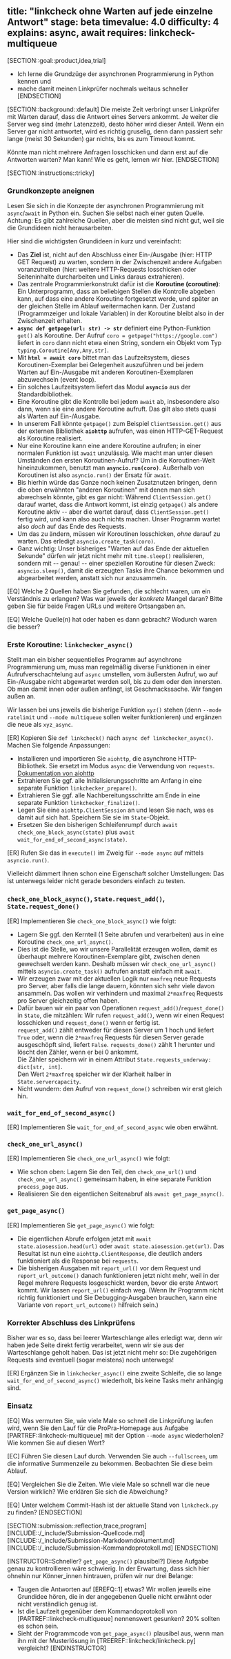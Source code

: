 title: "linkcheck ohne Warten auf jede einzelne Antwort"
stage: beta
timevalue: 4.0
difficulty: 4
explains: async, await
requires: linkcheck-multiqueue
---

[SECTION::goal::product,idea,trial]

- Ich lerne die Grundzüge der asynchronen Programmierung in Python kennen und
- mache damit meinen Linkprüfer nochmals weitaus schneller 
[ENDSECTION]


[SECTION::background::default]
Die meiste Zeit verbringt unser Linkprüfer mit Warten darauf, dass die Antwort eines Servers
ankommt. 
Je weiter die Server weg sind (mehr Latenzzeit), desto höher wird dieser Anteil.
Wenn ein Server gar nicht antwortet, wird es richtig gruselig, denn dann passiert sehr lange
(meist 30 Sekunden) gar nichts, bis es zum Timeout kommt.

Könnte man nicht mehrere Anfragen losschicken und dann erst auf die Antworten warten?
Man kann! Wie es geht, lernen wir hier.
[ENDSECTION]


[SECTION::instructions::tricky]

### Grundkonzepte aneignen

Lesen Sie sich in die Konzepte der asynchronen Programmierung mit `async`/`await` in Python ein.
Suchen Sie selbst nach einer guten Quelle.
Achtung: Es gibt zahlreiche Quellen, aber die meisten sind nicht gut, weil sie die Grundideen
nicht herausarbeiten.

Hier sind die wichtigsten Grundideen in kurz und vereinfacht:

- Das **Ziel** ist, nicht auf den Abschluss einer Ein-/Ausgabe (hier: HTTP GET Request) zu warten,
  sondern in der Zwischenzeit andere Aufgaben voranzutreiben (hier: weitere HTTP-Requests
  losschicken oder Seiteninhalte durcharbeiten und Links daraus extrahieren).
- Das zentrale Programmierkonstrukt dafür ist die **Koroutine (coroutine)**:
  Ein Unterprogramm, dass an beliebigen Stellen die Kontrolle abgeben kann, auf dass eine andere
  Koroutine fortgesetzt werde, und später an der gleichen Stelle im Ablauf weitermachen kann.
  Der Zustand (Programmzeiger und lokale Variablen) in der Koroutine bleibt also in der
  Zwischenzeit erhalten.
- **`async def getpage(url: str) -> str`** definiert eine Python-Funktion `get()` als Koroutine.
  Der Aufruf `coro = getpage("https://google.com")` liefert in `coro` dann nicht etwa einen String, 
  sondern ein Objekt vom Typ `typing.Coroutine[Any,Any,str]`.
- Mit **`html = await coro`** bittet man das Laufzeitsystem, dieses Koroutinen-Exemplar bei Gelegenheit
  auszuführen und bei jedem Warten auf Ein-/Ausgabe mit anderen Koroutinen-Exemplaren abzuwechseln
  (event loop).
- Ein solches Laufzeitsystem liefert das Modul **`asyncio`** aus der Standardbibliothek.
- Eine Koroutine gibt die Kontrolle bei jedem `await` ab, insbesondere also dann, 
  wenn sie eine andere Koroutine aufruft. 
  Das gilt also stets quasi als Warten auf Ein-/Ausgabe.
- In unserem Fall könnte `getpage()` zum Beispiel `ClientSession.get()` aus der externen Bibliothek
  **`aiohttp`** aufrufen, was einen HTTP-GET-Request als Koroutine realisiert.
- Nur eine Koroutine kann eine andere Koroutine aufrufen; 
  in einer normalen Funktion ist `await` unzulässig.
  Wie macht man unter diesen Umständen den ersten Koroutinen-Aufruf?
  Um in die Koroutinen-Welt hineinzukommen, benutzt man **`asyncio.run(coro)`**.
  Außerhalb von Koroutinen ist also `asyncio.run()` der Ersatz für `await`.
- Bis hierhin würde das Ganze noch keinen Zusatznutzen bringen, denn die oben erwähnten
  "anderen Koroutinen" mit denen man sich abwechseln könnte, gibt es gar nicht:
  Während `ClientSession.get()` darauf wartet, dass die Antwort kommt, ist einzig
  `getpage()` als andere Koroutine aktiv -- aber die wartet darauf, dass `ClientSession.get()`
  fertig wird, und kann also auch nichts machen. 
  Unser Programm wartet also _doch_ auf das Ende des Requests.
- Um das zu ändern, müssen wir Koroutinen losschicken, _ohne_ darauf zu warten.
  Das erledigt `asyncio.create_task(coro)`.
- Ganz wichtig: Unser bisheriges "Warten auf das Ende der aktuellen Sekunde"
  dürfen wir jetzt nicht mehr mit `time.sleep()` realisieren, sondern mit -- genau! -- einer
  speziellen Koroutine für diesen Zweck: `asyncio.sleep()`, damit die erzeugten Tasks
  ihre Chance bekommen und abgearbeitet werden, anstatt sich nur anzusammeln.

[EQ] Welche 2 Quellen haben Sie gefunden, die schlecht waren, um ein Verständnis zu erlangen?
Was war jeweils der _konkrete_ Mangel daran?
Bitte geben Sie für beide Fragen URLs und weitere Ortsangaben an.

[EQ] Welche Quelle(n) hat oder haben es dann gebracht?
Wodurch waren die besser?
<!-- time estimate: 60 min -->


### Erste Koroutine: `linkchecker_async()`

Stellt man ein bisher sequentielles Programm auf asynchrone Programmierung um,
muss man regelmäßig diverse Funktionen in einer Aufrufverschachtelung auf `async` umstellen,
vom äußersten Aufruf, wo auf Ein-/Ausgabe nicht abgewartet werden soll, bis zu dem oder den innersten.
Ob man damit innen oder außen anfängt, ist Geschmackssache.
Wir fangen außen an.

Wir lassen bei uns jeweils die bisherige Funktion `xyz()` stehen (denn `--mode ratelimit` und 
`--mode multiqueue` sollen weiter funktionieren) und ergänzen die neue als `xyz_async`.

[ER] Kopieren Sie `def linkcheck()` nach `async def linkchecker_async()`.
Machen Sie folgende Anpassungen:

- Installieren und importieren Sie `aiohttp`, die asynchrone HTTP-Bibliothek.
  Sie ersetzt im Modus `async` die Verwendung von `requests`.  
  [Dokumentation von aiohttp](https://docs.aiohttp.org)
- Extrahieren Sie ggf. alle Initialisierungsschritte am Anfang in eine separate Funktion
  `linkchecker_prepare()`.
- Extrahieren Sie ggf. alle Nachbereitungsschritte am Ende in eine separate Funktion
  `linkchecker_finalize()`.
- Legen Sie eine `aiohttp.ClientSession` an und lesen Sie nach, was es damit auf sich hat.
  Speichern Sie sie im `State`-Objekt.
- Ersetzen Sie den bisherigen Schleifenrumpf durch 
  `await check_one_block_async(state)` plus `await wait_for_end_of_second_async(state)`.

[ER] Rufen Sie das in `execute()` im Zweig für `--mode async` auf mittels `asyncio.run()`.

Vielleicht dämmert Ihnen schon eine Eigenschaft solcher Umstellungen:
Das ist unterwegs leider nicht gerade besonders einfach zu testen.
<!-- time estimate: 30 min -->


### `check_one_block_async()`, `State.request_add()`, `State.request_done()`

[ER] Implementieren Sie `check_one_block_async()` wie folgt:

- Lagern Sie ggf. den Kernteil (1 Seite abrufen und verarbeiten) aus in eine Koroutine
  `check_one_url_async()`.
- Dies ist die Stelle, wo wir unsere Parallelität erzeugen wollen, damit es überhaupt mehrere 
  Koroutinen-Exemplare gibt, zwischen denen gewechselt werden kann.
  Deshalb müssen wir `check_one_url_async()` mittels
  `asyncio.create_task()` aufrufen anstatt einfach mit `await`.
- Wir erzeugen zwar mit der aktuellen Logik nur `maxfreq` neue Requests pro Server,
  aber falls die lange dauern, könnten sich sehr viele davon ansammeln.
  Das wollen wir verhindern und maximal `2*maxfreq` Requests pro Server gleichzeitig offen haben.
- Dafür bauen wir ein paar von Operationen `request_add()`/`request_done()` in `State`,
  die mitzählen: Wir rufen `request_add()`, wenn wir einen Request losschicken und 
  `request_done()` wenn er fertig ist.  
  `request_add()` zählt entweder für diesen Server um 1 hoch und liefert `True` oder,
  wenn die `2*maxfreq` Requests für diesen Server gerade ausgeschöpft sind, liefert `False`.
  `requests_done()` zählt 1 herunter und löscht den Zähler, wenn er bei 0 ankommt.  
  Die Zähler speichern wir in einem Attribut `State.requests_underway: dict[str, int]`.  
  Den Wert `2*maxfreq` speicher wir der Klarheit halber in `State.servercapacity`.
- Nicht wundern: den Aufruf von `request_done()` schreiben wir erst gleich hin.
<!-- time estimate: 30 min -->


### `wait_for_end_of_second_async()`

[ER] Implementieren Sie `wait_for_end_of_second_async` wie oben erwähnt.
<!-- time estimate: 10 min -->


### `check_one_url_async()`

[ER] Implementieren Sie `check_one_url_async()` wie folgt:

- Wie schon oben: Lagern Sie den Teil, den `check_one_url()` und `check_one_url_async()`
  gemeinsam haben, in eine separate Funktion `process_page` aus.
- Realisieren Sie den eigentlichen Seitenabruf als `await get_page_async()`.
<!-- time estimate: 10 min -->


### `get_page_async()`

[ER] Implementieren Sie `get_page_async()` wie folgt:

- Die eigentlichen Abrufe erfolgen jetzt mit `await state.aiosession.head(url)` oder
  `await state.aiosession.get(url)`.
  Das Resultat ist nun eine `aiohttp.ClientResponse`, die deutlich anders funktioniert als
  die Response bei `requests`.
- Die bisherigen Ausgaben mit `report_url()` vor dem Request und `report_url_outcome()` danach
  funktionieren jetzt nicht mehr, weil in der Regel mehrere Requests losgeschickt werden, bevor
  die erste Antwort kommt.
  Wir lassen `report_url()` einfach weg.
  (Wenn Ihr Programm nicht richtig funktioniert und Sie Debugging-Ausgaben brauchen,
  kann eine Variante von `report_url_outcome()` hilfreich sein.)
<!-- time estimate: 60 min -->


### Korrekter Abschluss des Linkprüfens

Bisher war es so, dass bei leerer Warteschlange alles erledigt war,
denn wir haben jede Seite direkt fertig verarbeitet, wenn wir sie aus der Warteschlange geholt haben.
Das ist jetzt nicht mehr so: Die zugehörigen Requests sind eventuell (sogar meistens) noch unterwegs!

[ER] Ergänzen Sie in `linkchecker_async()` eine zweite Schleife, die so lange 
`wait_for_end_of_second_async()` wiederholt, bis keine Tasks mehr anhängig sind.
<!-- time estimate: 20 min -->


### Einsatz

[EQ] Was vermuten Sie, wie viele Male so schnell die Linkprüfung laufen wird,
wenn Sie den Lauf für die ProPra-Homepage aus Aufgabe [PARTREF::linkcheck-multiqueue]
mit der Option `--mode async` wiederholen? 
Wie kommen Sie auf diesen Wert?

[EC] Führen Sie diesen Lauf durch.
Verwenden Sie auch `--fullscreen`, um die informative Summenzeile zu bekommen.
Beobachten Sie diese beim Ablauf.

[EQ] Vergleichen Sie die Zeiten. 
Wie viele Male so schnell war die neue Version wirklich?
Wie erklären Sie sich die Abweichung?
<!-- time estimate: 20 min -->

[EQ] Unter welchem Commit-Hash ist der aktuelle Stand von `linkcheck.py` zu finden?
[ENDSECTION]


[SECTION::submission::reflection,trace,program]
[INCLUDE::/_include/Submission-Quellcode.md]
[INCLUDE::/_include/Submission-Markdowndokument.md]
[INCLUDE::/_include/Submission-Kommandoprotokoll.md]
[ENDSECTION]

[INSTRUCTOR::Schneller? `get_page_async()` plausibel?]
Diese Aufgabe genau zu kontrollieren wäre schwierig.
In der Erwartung, dass sich hier ohnehin nur Könner_innen hintrauen, prüfen wir nur drei Belange:

- Taugen die Antworten auf [EREFQ::1] etwas? Wir wollen jeweils eine Grundidee hören, die 
  in der angegebenen Quelle nicht erwähnt oder nicht verständlich genug ist.
- Ist die Laufzeit gegenüber dem Kommandoprotokoll von [PARTREF::linkcheck-multiqueue] nennenswert
  gesunken? 20% sollten es schon sein.
- Sieht der Programmcode von `get_page_async()` plausibel aus, wenn man ihn mit der Musterlösung in 
  [TREEREF::linkcheck/linkcheck.py] vergleicht?
[ENDINSTRUCTOR]
